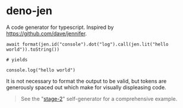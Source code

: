 # deno-jen

A code generator for typescript. Inspired by https://github.com/dave/jennifer.

```
await format(jen.id("console").dot("log").call(jen.lit("hello world")).toString())

# yields

console.log("hello world")
```

It is not necessary to format the output to be valid, but tokens are generously
spaced out which make for visually displeasing code.

> See the "[stage-2](scripts/generate.ts)" self-generator for a comprehensive
> example.
